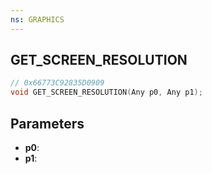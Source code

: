 ```yaml
---
ns: GRAPHICS
---
```

## GET_SCREEN_RESOLUTION

```c
// 0x66773C92835D0909
void GET_SCREEN_RESOLUTION(Any p0, Any p1);
```

## Parameters
* **p0**:
* **p1**:
